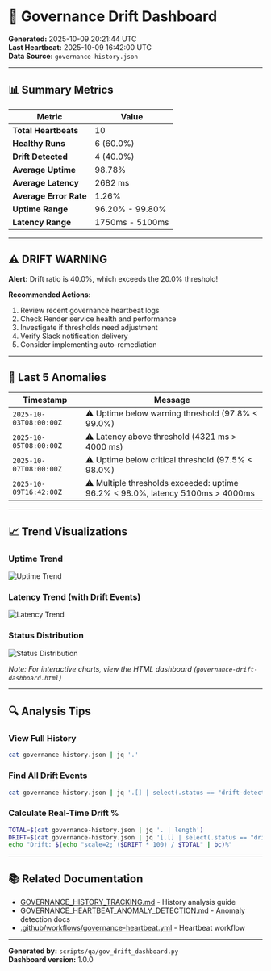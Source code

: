 # 🎯 Governance Drift Dashboard

**Generated:** 2025-10-09 20:21:44 UTC  
**Last Heartbeat:** 2025-10-09 16:42:00 UTC  
**Data Source:** `governance-history.json`

---

## 📊 Summary Metrics

| Metric | Value |
|--------|-------|
| **Total Heartbeats** | 10 |
| **Healthy Runs** | 6 (60.0%) |
| **Drift Detected** | 4 (40.0%) |
| **Average Uptime** | 98.78% |
| **Average Latency** | 2682 ms |
| **Average Error Rate** | 1.26% |
| **Uptime Range** | 96.20% - 99.80% |
| **Latency Range** | 1750ms - 5100ms |


---

## ⚠️ DRIFT WARNING

**Alert:** Drift ratio is 40.0%, which exceeds the 20.0% threshold!

**Recommended Actions:**
1. Review recent governance heartbeat logs
2. Check Render service health and performance
3. Investigate if thresholds need adjustment
4. Verify Slack notification delivery
5. Consider implementing auto-remediation

---


## 🚨 Last 5 Anomalies

| Timestamp | Message |
|-----------|----------|
| `2025-10-03T08:00:00Z` | ⚠️ Uptime below warning threshold (97.8% < 99.0%) |
| `2025-10-05T08:00:00Z` | ⚠️ Latency above threshold (4321 ms > 4000 ms) |
| `2025-10-07T08:00:00Z` | ⚠️ Uptime below critical threshold (97.5% < 98.0%) |
| `2025-10-09T16:42:00Z` | ⚠️ Multiple thresholds exceeded: uptime 96.2% < 98.0%, latency 5100ms > 4000ms |

---

## 📈 Trend Visualizations

### Uptime Trend
![Uptime Trend](governance-drift-uptime.png)

### Latency Trend (with Drift Events)
![Latency Trend](governance-drift-latency.png)

### Status Distribution
![Status Distribution](governance-drift-distribution.png)

_Note: For interactive charts, view the HTML dashboard (`governance-drift-dashboard.html`)_

---

## 🔍 Analysis Tips

### View Full History
```bash
cat governance-history.json | jq '.'
```

### Find All Drift Events
```bash
cat governance-history.json | jq '.[] | select(.status == "drift-detected")'
```

### Calculate Real-Time Drift %
```bash
TOTAL=$(cat governance-history.json | jq '. | length')
DRIFT=$(cat governance-history.json | jq '[.[] | select(.status == "drift-detected")] | length')
echo "Drift: $(echo "scale=2; ($DRIFT * 100) / $TOTAL" | bc)%"
```

---

## 📚 Related Documentation

- [GOVERNANCE_HISTORY_TRACKING.md](docs/GOVERNANCE_HISTORY_TRACKING.md) - History analysis guide
- [GOVERNANCE_HEARTBEAT_ANOMALY_DETECTION.md](GOVERNANCE_HEARTBEAT_ANOMALY_DETECTION.md) - Anomaly detection docs
- [.github/workflows/governance-heartbeat.yml](.github/workflows/governance-heartbeat.yml) - Heartbeat workflow

---

**Generated by:** `scripts/qa/gov_drift_dashboard.py`  
**Dashboard version:** 1.0.0
